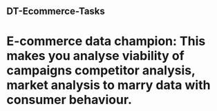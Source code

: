 ## DT-Ecommerce-Tasks

# E-commerce data champion: This makes you analyse viability of campaigns competitor analysis, market analysis to marry data with consumer behaviour.
